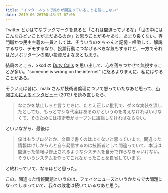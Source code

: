```yaml
---
title: "インターネットで誰かが間違っていることを気にしない"
date: 2019-06-26T08:48:17-07:00
---
```

Twitter とかはてなブックマークを見ると「これは間違っているな」「世の中にはこんなひどいことがまだあるのか」と思うことが多々あり、あまり良くない。専門職かつ民主主義の一員としては、そういうのをちゃんと記憶・咀嚼して、解説するなり、デモするなり、投票行動につなげるべきな気もするけど、一方でそれはだいぶリターンの悪い投資だよなあとも思う。

結局のところ、xkcd の [Duty Calls](https://xkcd.com/386/) を思い出して、心を落ちつかせて無視することが多い。"someone is wrong on the internet" に怒るよりまえに、私にはやることがある。

そういえば昔に、mala さんが技術者倫理について怒っていたなあと思って、[小関さんによるインタビュー](https://youkoseki.tumblr.com/post/22588852397/mala) (2012) を読み直したら、

> なにかを禁止しろと言うときに、たとえ正しい批判で、ダメな実装を潰したとしても、もっとマシな代案はあるのかというのを考えなければいけなくて、そのためには技術者がオープンに議論しなければならない。

といいながら、最後は

> 僕はもうブログとか、文章で書くのはよくないと思っています。間違った情報はけしからんと自ら発信するのは技術者として間違っていて、本当は間違った情報は修正されるようなシステムを自分で作らなきゃいけない。そういうシステムを作ってこれなかったことを自省しています。

と終わっていて、なるほどと思った。

この、間違った情報問題というのは、フェイクニュースというかたちで大問題になってしまっていて、我々の敗北は続いているなあと思う。
